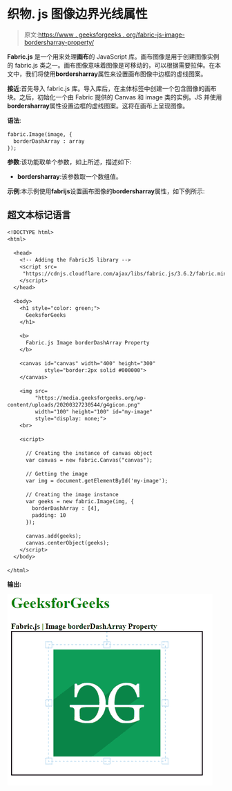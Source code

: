 # 织物. js 图像边界光线属性

> 原文:[https://www . geeksforgeeks . org/fabric-js-image-bordersharray-property/](https://www.geeksforgeeks.org/fabric-js-image-borderdasharray-property/)

**Fabric.js** 是一个用来处理**画布**的 JavaScript 库。画布图像是用于创建图像实例的 fabric.js 类之一。画布图像意味着图像是可移动的，可以根据需要拉伸。在本文中，我们将使用**bordersharray**属性来设置画布图像中边框的虚线图案。

**接近**:首先导入 fabric.js 库。导入库后，在主体标签中创建一个包含图像的画布块。之后，初始化一个由 Fabric 提供的 Canvas 和 image 类的实例。JS 并使用**bordersharray**属性设置边框的虚线图案。这将在画布上呈现图像。

**语法**:

```
fabric.Image(image, {
  borderDashArray : array
});
```

**参数**:该功能取单个参数，如上所述，描述如下:

*   **bordersharray**:该参数取一个数组值。

**示例**:本示例使用**fabrijs**设置画布图像的**bordersharray**属性，如下例所示:

## 超文本标记语言

```
<!DOCTYPE html> 
<html> 

  <head> 
    <!-- Adding the FabricJS library -->
    <script src= 
     "https://cdnjs.cloudflare.com/ajax/libs/fabric.js/3.6.2/fabric.min.js"> 
    </script> 
  </head> 

  <body> 
    <h1 style="color: green;"> 
      GeeksforGeeks 
    </h1> 

    <b> 
      Fabric.js Image borderDashArray Property 
    </b> 

    <canvas id="canvas" width="400" height="300"
            style="border:2px solid #000000"> 
    </canvas> 

    <img src= 
         "https://media.geeksforgeeks.org/wp-content/uploads/20200327230544/g4gicon.png"
         width="100" height="100" id="my-image"
         style="display: none;"> 
    <br> 

    <script> 

      // Creating the instance of canvas object 
      var canvas = new fabric.Canvas("canvas"); 

      // Getting the image 
      var img = document.getElementById('my-image'); 

      // Creating the image instance 
      var geeks = new fabric.Image(img, {
        borderDashArray : [4],
        padding: 10
      }); 

      canvas.add(geeks); 
      canvas.centerObject(geeks); 
    </script> 
  </body> 

</html>
```

**输出:**

![](img/d5ed149eb811bc3b61193273291a8da9.png)